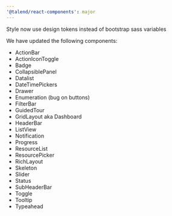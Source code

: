 ```yaml
---
'@talend/react-components': major
---
```


Style now use design tokens instead of bootstrap sass variables

We have updated the following components:

* ActionBar
* ActionIconToggle
* Badge
* CollapsiblePanel
* Datalist
* DateTimePickers
* Drawer
* Enumeration (bug on buttons)
* FilterBar
* GuidedTour
* GridLayout aka Dashboard
* HeaderBar
* ListView
* Notification
* Progress
* ResourceList
* ResourcePicker
* RichLayout
* Skeleton
* Slider
* Status
* SubHeaderBar
* Toggle
* Tooltip
* Typeahead